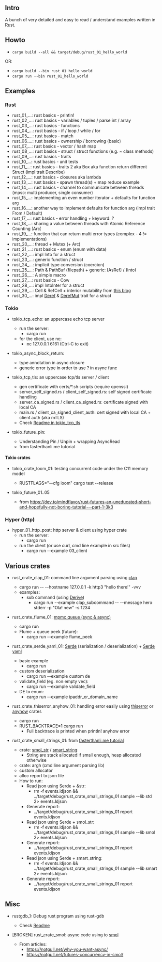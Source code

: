 ## Intro

A bunch of very detailed and easy to read / understand examples written in Rust.

## Howto

* `cargo build --all && target/debug/rust_01_hello_world`

OR: 

* `cargo build --bin rust_01_hello_world`
* `cargo run --bin rust_01_hello_world`

## Examples

### Rust

* rust_01_...: rust basics - println!
* rust_02_...: rust basics - variables / tuples / parse int / array
* rust_03_...: rust basics - functions
* rust_04_...: rust basics - if / loop / while / for
* rust_05_...: rust basics - match
* rust_06_...: rust basics - ownership / borrowing (basic)
* rust_07_...: rust basics - vector / hash map
* rust_08_...: rust basics - struct / struct functions (e.g. ~ class methods)
* rust_09_...: rust basics - traits
* rust_10_...: rust basics - unit tests
* rust_11_...: rust basics - traits 2 aka Box aka function return different Struct (impl trait Describe)
* rust_12_...: rust basics - closures aka lambda
* rust_13_...: rust basics - spawn thread(s) + map reduce example
* rust_14_...: rust basics - channel to communicate between threads (mpsc: multi producer, single consumer)
* rust_15_...: implementing an even number iterator + defaults for function arg
* rust_16_...: another way to implement defaults for function arg (impl trait From / Default)
* rust_17_...: rust basics - error handling + keyword: ?
* rust_18_...: sharing a value between threads with Atomic Reference Counting (Arc)
* rust_19_...: function that can return multi error types (complex - 4 != implementations)
* rust_20_...: thread + Mutex (+ Arc)
* rust_21_...: rust basics - enum (enum with data)
* rust_22_...: impl Into for a struct
* rust_23_...: generic function / struct
* rust_24_...: implicit type conversion (coercion)
* rust_25_...: Path & PathBuf (filepath) + generic: (AsRef<Path>) / (Into<PathBuf>)
* rust_26_...: A simple macro
* rust_27_...: rust basics - Cow
* rust_28_...: impl IntoInter for a struct
* rust_29_...: Cell & RefCell + interior mutability from [this blog](https://ricardomartins.cc/2016/06/08/interior-mutability)
* rust_30_...: impl [Deref]() & [DerefMut]() trait for a struct 

### Tokio

* tokio_tcp_echo: an uppercase echo tcp server
  * run the server:
    * cargo run
  * for the client, use nc:
    * nc 127.0.0.1 6161 (Ctrl-C to exit)
* tokio_async_block_return:
  * type annotation in async closure
  * generic error type in order to use ? in async func
* tokio_tcp_tls: an uppercase tcp/tls server / client
  * gen certificate with certs/*.sh scripts (require openssl)
  * server_self_signed.rs / client_self_signed.rs: self signed certificate handling
  * server_ca_signed.rs / client_ca_signed.rs: certificate signed with local CA
  * main.rs / client_ca_signed_client_auth: cert signed with local CA + client auth (aka mTLS)
  * Check [Readme in tokio_tcp_tls](tokio_tcp_tls/Readme.md)

* tokio_future_pin:
  * Understanding Pin / Unpin + wrapping AsyncRead 
  * from fasterthanli.me tutorial

#### Tokio crates

* tokio_crate_loom_01: testing concurrent code under the C11 memory model
  * RUSTFLAGS="--cfg loom" cargo test --release

* tokio_future_01..05
  * from https://dev.to/mindflavor/rust-futures-an-uneducated-short-and-hopefully-not-boring-tutorial---part-1-3k3

### Hyper (http)

* hyper_01_http_post: http server & client using hyper crate
  * run the server:
    * cargo run
  * run the client (or use curl, cmd line example in src files)
    * cargo run --example 03_client

## Various crates

* rust_crate_clap_01: command line argument parsing using [clap](https://docs.rs/clap/latest/clap/)
  * cargo run -- --hostname 127.0.0.1 -k http3 "hello there!" -vvv
  * examples:
    * sub command (using [Derive](https://docs.rs/clap/latest/clap/_derive/index.html))
      * cargo run --example clap_subcommand -- --message hero stderr -p "Ola! new" -s 1234

* rust_crate_flume_01: [mpmc queue (sync & async)](https://docs.rs/flume/latest/flume/)
  * cargo run
  * Flume + queue peek (future):
    * cargo run --example flume_peek

* rust_crate_serde_yaml_01: [Serde](https://docs.rs/serde/latest/serde/) (serialization / deserialization) + [Serde yaml](https://github.com/dtolnay/serde-yaml)
  * basic example
    * cargo run
  * custom deserialization
    * cargo run --example custom de
  * validate_field (eg. non empty vec): 
    * cargo run --example validate_field
  * DE to enum: 
    * cargo run --example ipaddr_or_domain_name

* rust_crate_thiserror_anyhow_01: handling error easily using [thiserror](https://docs.rs/thiserror/latest/thiserror/) or [anyhow](https://docs.rs/anyhow/latest/anyhow/) crates
  * cargo run
  * RUST_BACKTRACE=1 cargo run
    * Full backtrace is printed when println! anyhow error

* rust_crate_small_strings_01: from [fasterthanli.me tutorial](https://fasterthanli.me/articles/small-strings-in-rust)
  * crate: [smol_str](https://docs.rs/smol_str/latest/smol_str/) / [smart_string](https://docs.rs/smartstring/latest/smartstring/)
    * String are stack allocated if small enough, heap allocated otherwise 
  * crate: argh (cmd line argument parsing lib)
  * custom allocator
  * alloc report to json file
  * How to run:
    * Read json using Serde + &str:
      * rm -f events.ldjson && ../target/debug/rust_crate_small_strings_01 sample --lib std 2> events.ldjson
    * Generate report:
      * ../target/debug/rust_crate_small_strings_01 report events.ldjson
    * Read json using Serde + smol_str:
      * rm -f events.ldjson && ../target/debug/rust_crate_small_strings_01 sample --lib smol 2> events.ldjson
    * Generate report:
      * ../target/debug/rust_crate_small_strings_01 report events.ldjson
    * Read json using Serde + smart_string:
      * rm -f events.ldjson && ../target/debug/rust_crate_small_strings_01 sample --lib smart 2> events.ldjson
    * Generate report:
      * ../target/debug/rust_crate_small_strings_01 report events.ldjson 

## Misc

* rustgdb_1: Debug rust program using rust-gdb
  * Check [Readme](rustgdb_1/Readme.md)

* [BROKEN] rust_crate_smol: async code using to [smol](https://docs.rs/smol/latest/smol/)
  * From articles: 
    * https://notgull.net/why-you-want-async/
    * https://notgull.net/futures-concurrency-in-smol/